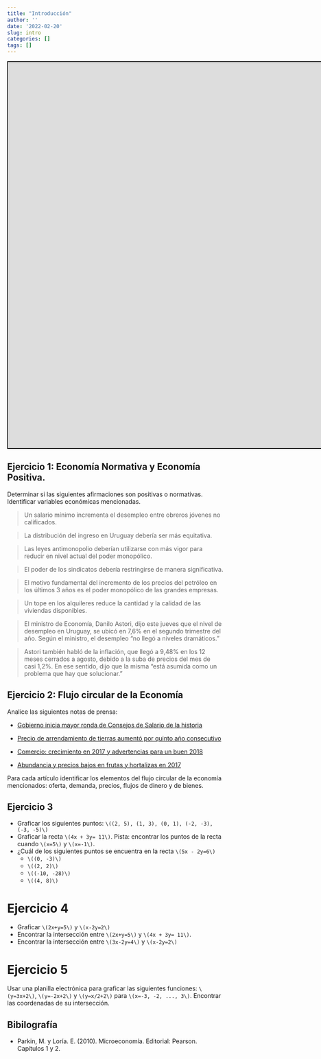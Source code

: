 ```yaml
---
title: "Introducción"
author: ''
date: '2022-02-20'
slug: intro
categories: []
tags: []
---
```


<script src="{{< blogdown/postref >}}index_files/clipboard/clipboard.min.js"></script>
<link href="{{< blogdown/postref >}}index_files/shareon/shareon.min.css" rel="stylesheet" />
<script src="{{< blogdown/postref >}}index_files/shareon/shareon.min.js"></script>
<link href="{{< blogdown/postref >}}index_files/xaringanExtra-shareagain/shareagain.css" rel="stylesheet" />
<script src="{{< blogdown/postref >}}index_files/xaringanExtra-shareagain/shareagain.js"></script>
<script src="{{< blogdown/postref >}}index_files/fitvids/fitvids.min.js"></script>
<style type="text/css">
.twitter-tweet {
  margin-left: auto;
  margin-right: auto;
}

blockquote {
  margin-top: 3em;
  background: hsl(0deg 0% 90%);
  padding: 16px 20px;
  border-radius: 8px;
  font-style: italic;
}

blockquote p::before {
    content: '“';
  }

blockquote p::after {
    content: '”';
  }
</style>
<div class="shareagain" style="min-width:300px;margin:1em auto;">
<iframe src="https://intro--diapos-econ.netlify.app/" width="1600" height="900" style="border:2px solid currentColor;" loading="lazy" allowfullscreen></iframe>
<script>fitvids('.shareagain', {players: 'iframe'});</script>
</div>

## Ejercicio 1: Economía Normativa y Economía Positiva.

Determinar si las siguientes afirmaciones son positivas o normativas. Identificar variables económicas mencionadas.

> Un salario mínimo incrementa el desempleo entre obreros jóvenes no calificados.

> La distribución del ingreso en Uruguay debería ser más equitativa.

> Las leyes antimonopolio deberían utilizarse con más vigor para reducir en nivel actual del poder monopólico.

> El poder de los sindicatos debería restringirse de manera significativa.

> El motivo fundamental del incremento de los precios del petróleo en los últimos 3 años es el poder monopólico de las grandes empresas.

> Un tope en los alquileres reduce la cantidad y la calidad de las viviendas disponibles.

> El ministro de Economía, Danilo Astori, dijo este jueves que el nivel de desempleo en Uruguay, se ubicó en 7,6% en el segundo trimestre del año. Según el ministro, el desempleo “no llegó a niveles dramáticos.”

> Astori también habló de la inflación, que llegó a 9,48% en los 12 meses cerrados a agosto, debido a la suba de precios del mes de casi 1,2%. En ese sentido, dijo que la misma “está asumida como un problema que hay que solucionar.”

## Ejercicio 2: Flujo circular de la Economía

Analice las siguientes notas de prensa:

-   [Gobierno inicia mayor ronda de Consejos de Salario de la historia](http://www.180.com.uy/articulo/73654_gobierno-inicia-mayor-ronda-de-consejos-de-salario-de-la-historia)

-   [Precio de arrendamiento de tierras aumentó por quinto año consecutivo](http://www.180.com.uy/articulo/55791_precio-de-arrendamiento-de-tierras-aumento-por-quinto-ano-consecutivo)

-   [Comercio: crecimiento en 2017 y advertencias para un buen 2018](http://www.180.com.uy/articulo/73090_comercio-tuvo-un-2017-de-crecimiento-y-espera-un-buen-2018)

-   [Abundancia y precios bajos en frutas y hortalizas en 2017](http://www.180.com.uy/articulo/71800_abundancia-y-precios-bajos-en-frutas-y-hortalizas-en-2017)

Para cada artículo identificar los elementos del flujo circular de la economía mencionados: oferta, demanda, precios, flujos de dinero y de bienes.

## Ejercicio 3

-   Graficar los siguientes puntos: `\((2, 5), (1, 3), (0, 1), (-2, -3), (-3, -5)\)`
-   Graficar la recta `\(4x + 3y= 11\)`. Pista: encontrar los puntos de la recta cuando `\(x=5\)` y `\(x=-1\)`.
-   ¿Cuál de los siguientes puntos se encuentra en la recta `\(5x - 2y=6\)`
    -   `\((0, -3)\)`
    -   `\((2, 2)\)`
    -   `\((-10, -28)\)`
    -   `\((4, 8)\)`

# Ejercicio 4

-   Graficar `\(2x+y=5\)` y `\(x-2y=2\)`
-   Encontrar la intersección entre `\(2x+y=5\)` y `\(4x + 3y= 11\)`.
-   Encontrar la intersección entre `\(3x-2y=4\)` y `\(x-2y=2\)`

# Ejercicio 5

Usar una planilla electrónica para graficar las siguientes funciones: `\(y=3x+2\)`, `\(y=-2x+2\)` y `\(y=x/2+2\)` para `\(x=-3, -2, ..., 3\)`. Encontrar las coordenadas de su intersección.

<!-- ## Ejercicio 3: La FPP  -->
<!-- 1. Econolandia tiene 1000 horas de trabajo disponibles para producir cortes de pelo y remeras. Un corte de pelo requiere `\(1/2\)` hora de trabajo, y una remera `\(5\)`. Dibujar la FPP de Econolandia.  -->
<!-- ## Ejercicio 4: La FPP  -->
<!-- 2. En una economía que produce bienes agrícolas y manufacturas, se hace un descubrimiento científico que mejora el rendimiento de los cultivos sin afectar la producción industrial. Grafique este impacto en la FPP. -->
<!-- ## Ejercicio 5: La FPP  -->
<!-- 3. Juan tiene 10 horas para estudiar para dos pruebas: Historia y Economía. Dibuje la FPP de notas de las dos materias. Explique qué variables van en cada eje.  -->
<!-- En gráficos separados dibuje: -->
<!-- - El efecto de estudiar con música alta en vez de en silencio. -->
<!-- - El efecto de estudiar 15 horas en vez de 10. -->
<!-- - El efecto de la creación de una canal de youtube de videos de historia que hace que Juan sea más eficiente estudiando historia. Cada hora que pasa estudiando historia hace que saque mejores notas. -->

## Bibilografía

-   Parkin, M. y Loría. E. (2010). Microeconomía. Editorial: Pearson. Capítulos 1 y 2.
